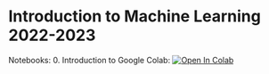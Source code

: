 # Introduction to Machine Learning 2022-2023 
Notebooks: 
0. Introduction to Google Colab: [![Open In Colab](https://colab.research.google.com/assets/colab-badge.svg)](https://github.com/GaiaSaveri/intro-to-ml/blob/main/IntroColab.ipynb)
